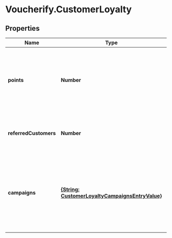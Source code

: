 # Voucherify.CustomerLoyalty

## Properties

Name | Type | Description | Notes
------------ | ------------- | ------------- | -------------
**points** | **Number** | Customer&#39;s loyalty points minus expired for all loyalty cards which the customer has. | [optional] 
**referredCustomers** | **Number** | Total number of customers referred by the customer. | [optional] 
**campaigns** | [**{String: CustomerLoyaltyCampaignsEntryValue}**](CustomerLoyaltyCampaignsEntryValue.md) | Contains campaigns with details about point balances and how many customers were referred by the customer. | [optional] 


